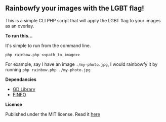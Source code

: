 ## Rainbowfy your images with the LGBT flag!

This is a simple CLI PHP script that will apply the LGBT flag to your images as an overlay.

**To run this...**

It's simple to run from the command line.

```
php rainbow.php <<path_to_image>>
```

For example, say I have an image `./my-photo.jpg`, I would rainbowfy it by running `php rainbow.php ./my-photo.jpg`

**Dependancies**

 * [GD Library](http://php.net/manual/en/book.image.php)
 * [FINFO](http://php.net/manual/en/book.fileinfo.php)

**License**

Published under the MIT license. Read it [here](https://github.com/harrydenley/LGBT-Rainbow-Images/blob/master/LICENSE)
